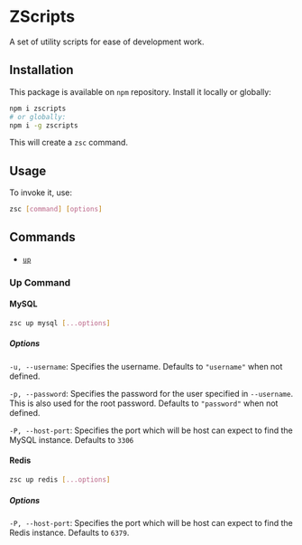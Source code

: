 # ZScripts
A set of utility scripts for ease of development work.

## Installation
This package is available on `npm` repository. Install it locally or globally:

```sh
npm i zscripts
# or globally:
npm i -g zscripts
```

This will create a `zsc` command.

## Usage
To invoke it, use:

```sh
zsc [command] [options]
```

## Commands
- [`up`](#up-command)

### Up Command
#### MySQL

```sh
zsc up mysql [...options]
```

##### Options

`-u, --username`: Specifies the username. Defaults to `"username"` when not defined.

`-p, --password`: Specifies the password for the user specified in `--username`. This is also used for the root password. Defaults to `"password"` when not defined.

`-P, --host-port`: Specifies the port which will be host can expect to find the MySQL instance. Defaults to `3306`

#### Redis

```sh
zsc up redis [...options]
```

##### Options

`-P, --host-port`: Specifies the port which will be host can expect to find the Redis instance. Defaults to `6379`.
